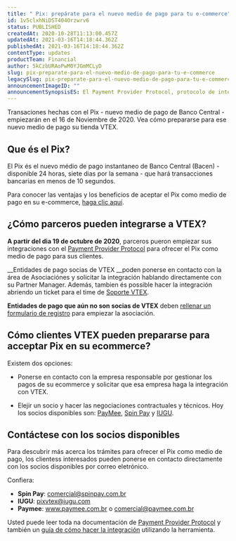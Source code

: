```yaml
---
title: " Pix: prepárate para el nuevo medio de pago para tu e-commerce"
id: 1v5clxhNiDST404Orzwrv6
status: PUBLISHED
createdAt: 2020-10-28T11:13:00.457Z
updatedAt: 2021-03-16T14:18:44.362Z
publishedAt: 2021-03-16T14:18:44.362Z
contentType: updates
productTeam: Financial
author: 5kCzbURAoPwM0YJGmMCLyD
slug: pix-preparate-para-el-nuevo-medio-de-pago-para-tu-e-commerce
legacySlug: pix-preparate-para-el-nuevo-medio-de-pago-para-tu-e-commerce
announcementImageID: ""
announcementSynopsisES: El Payment Provider Protocol, protocolo de integraciones para pagamentos de VTEX, ya soporta el Pix cómo medio de pago.
---
```


Transaciones hechas con el Pix - nuevo medio de pago de Banco Central - empiezarán en el 16 de Noviembre de 2020. Vea cómo prepararse para ese nuevo medio de pago su tienda VTEX.

## Que és el Pix?

El Pix és el nuevo médio de pago instantaneo de Banco Central (Bacen) - disponible 24 horas, siete dias por la semana - que hará transacciones bancarias en menos de 10 segundos. 

Para conocer las ventajas y los beneficios de aceptar el Pix como medio de pago en su e-commerce, [haga clic aquí](https://vtex.com/pt-br/blog/produto/pix-no-e-commerce/ "haga clic aquí").

## ¿Cómo parceros pueden integrarse a VTEX?
__A partir del dia 19 de octubre de 2020__, parceros pueron empiezar sus integraciones con el [Payment Provider Protocol](https://developers.vtex.com/vtex-developer-docs/reference/payment-provider-protocol-api-overview "Payment Provider Protocol") para ofrecer el Pix como medio de pago para sus clientes.

__Entidades de pago socias de VTEX __poden ponerse en contacto con la área de Asociaciónes y solicitar la integración hablando directamente con su Partner Manager. Además, tambien és possible hacer la integración abriendo un ticket para el time de [Soporte VTEX](https://help.vtex.com/es/tutorial/opening-tickets-to-vtex-support--16yOEqpO32UQYygSmMSSAM?locale=en "Soporte VTEX").

__Entidades de pago que aún no son socias de VTEX__ deben [rellenar un formulario de registro](https://vtex.com/br-pt/partner/ "rellenar un formulario de registro") para empiezar la asociación.

## Cómo clientes VTEX pueden prepararse para acceptar Pix en su ecommerce?

Existem dos opciones:

- Ponerse en contacto con la empresa responsable por gestionar los pagos de su ecommerce y solicitar que esa empresa haga la integración con VTEX.

- Elejir un socio y hacer las negociaciones contractuales y técnicos. Hoy los socios disponibles son: [PayMee](https://www.paymee.com.br/ "PayMee"), [Spin Pay](https://spinpay.com.br/ "Spin Pay") y [IUGU](https://iugu.com/ "IUGU").

## Contáctese con los socios disponibles

Para descubrir más acerca los trámites para ofrecer el Pix como medio de pago, los clientess interesados pueden ponerse en contacto directamente con los socios disponibles por correo eletrónico.

 Confiera:

- __Spin Pay__:  comercial@spinpay.com.br 
- __IUGU__: pixvtex@iugu.com 
- __Paymee__:  www.paymee.com.br o comercial@paymee.com.br 

Usted puede leer toda na documentación de [Payment Provider Protocol](https://developers.vtex.com/vtex-developer-docs/reference/payment-flow#paymentmethods "Payment Provider Protocol") y también un [guía de cómo hacer la integración](https://developers.vtex.com/vtex-developer-docs/docs/pix-instant-payments-in-brazil "guía de cómo hacer la integración") utilizando la herramienta.
